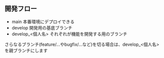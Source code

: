 ## 開発フロー
- main 本番環境にデプロイできる
- develop 開発用の基底ブランチ
- develop_<個人名> それぞれが機能を開発する用のブランチ

さらなるブランチ(feature/...やbugfix/...など)を切る場合は、develop_<個人名>を親ブランチにします

